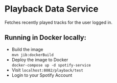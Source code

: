 # Playback Data Service

Fetches recently played tracks for the user logged in.

## Running in Docker locally:

- Build the image \
`mvn jib:dockerBuild`
- Deploy the image to Docker \
`docker-compose up -d spotify-service`
- Visit `localhost:8082/playback/test`
- Login to your Spotify Account

